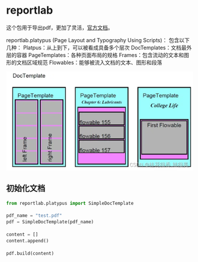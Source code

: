# reportlab

这个包用于导出pdf，更加了灵活，[官方文档](https://docs.reportlab.com/)。

reportlab.platypus (Page Layout and Typography Using Scripts)：
包含以下几种：
Platpus：从上到下，可以被看成具备多个层次
DocTemplates：文档最外层的容器
PageTemplates：各种页面布局的规格
Frames：包含流动的文本和图形的文档区域规范
Flowables：能够被流入文档的文本、图形和段落

![1715154178074](image/reportlab/1715154178074.png)

## 初始化文档


```python
from reportlab.platypus import SimpleDocTemplate

pdf_name = "test.pdf"
pdf = SimpleDocTemplate(pdf_name)

content = []
content.append()

pdf.build(content)
```
